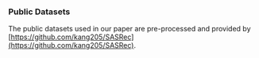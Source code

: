 ### Public Datasets

The public datasets used in our paper are pre-processed and provided by [https://github.com/kang205/SASRec](https://github.com/kang205/SASRec).